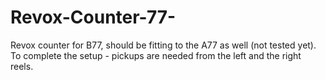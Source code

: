# Revox-Counter-77-

Revox counter for B77, should be fitting to the A77 as well (not tested yet). 
To complete the setup - pickups are needed from the left and the right reels.  
